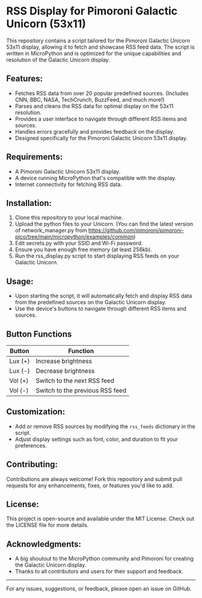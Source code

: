 # RSS Display for Pimoroni Galactic Unicorn (53x11)

This repository contains a script tailored for the Pimoroni Galactic Unicorn 53x11 display, allowing it to fetch and showcase RSS feed data. The script is written in MicroPython and is optimized for the unique capabilities and resolution of the Galactic Unicorn display.

## Features:
- Fetches RSS data from over 20 popular predefined sources. (Includes CNN, BBC, NASA, TechCrunch, BuzzFeed, and much more!)
- Parses and cleans the RSS data for optimal display on the 53x11 resolution.
- Provides a user interface to navigate through different RSS items and sources.
- Handles errors gracefully and provides feedback on the display.
- Designed specifically for the Pimoroni Galactic Unicorn 53x11 display.

## Requirements:
- A Pimoroni Galactic Unicorn 53x11 display.
- A device running MicroPython that's compatible with the display.
- Internet connectivity for fetching RSS data.

## Installation:
1. Clone this repository to your local machine.
2. Upload the python files to your Unicorn. (You can find the latest version of network_manager.py from https://github.com/pimoroni/pimoroni-pico/tree/main/micropython/examples/common)
3. Edit secrets.py with your SSID and Wi-Fi password.
4. Ensure you have enough free memory (at least 256kb).
5. Run the rss_display.py script to start displaying RSS feeds on your Galactic Unicorn.

## Usage:
- Upon starting the script, it will automatically fetch and display RSS data from the predefined sources on the Galactic Unicorn display.
- Use the device's buttons to navigate through different RSS items and sources.

## Button Functions

| Button         | Function                                           |
|----------------|----------------------------------------------------|
| Lux (+)        | Increase brightness                                |
| Lux (-)        | Decrease brightness                                |
| Vol (+)        | Switch to the next RSS feed                        |
| Vol (-)        | Switch to the previous RSS feed                    |

## Customization:
- Add or remove RSS sources by modifying the `rss_feeds` dictionary in the script.
- Adjust display settings such as font, color, and duration to fit your preferences.

## Contributing:
Contributions are always welcome! Fork this repository and submit pull requests for any enhancements, fixes, or features you'd like to add.

## License:
This project is open-source and available under the MIT License. Check out the LICENSE file for more details.

## Acknowledgments:
- A big shoutout to the MicroPython community and Pimoroni for creating the Galactic Unicorn display.
- Thanks to all contributors and users for their support and feedback.

---

For any issues, suggestions, or feedback, please open an issue on GitHub.

